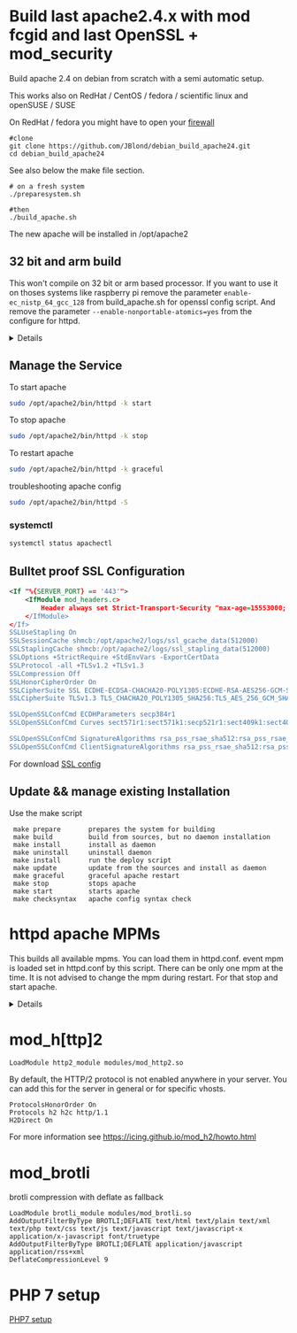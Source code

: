 # Build last apache2.4.x with mod fcgid and last OpenSSL + mod_security

Build apache 2.4 on debian from scratch with a semi automatic setup.

This works also on RedHat / CentOS / fedora / scientific linux and openSUSE / SUSE

On RedHat / fedora you might have to open your [firewall](readhat_firewall.md) 

```
#clone
git clone https://github.com/JBlond/debian_build_apache24.git
cd debian_build_apache24
```

See also below the make file section.

```
# on a fresh system
./preparesystem.sh

#then
./build_apache.sh
```

The new apache will be installed in /opt/apache2

## 32 bit and arm build

This won't compile on 32 bit or arm based processor. If you want to use it on thoses systems like raspberry pi
remove the parameter `enable-ec_nistp_64_gcc_128` from build_apache.sh for openssl config script.
And remove the parameter `--enable-nonportable-atomics=yes` from the configure for httpd.

<details><summery></summery><br>

### OpenSSL
enable-ec_nistp_64_gcc_128: Use on little endian platforms when GCC supports `__uint128_t`. ECDH is about 2 to 4 times faster. Not enabled by default because Configure can't determine it. Enable it if your compiler defines `__SIZEOF_INT128__`, the CPU is little endian and it tolerates unaligned data access. 

### Event MPM
Event MPM depends on APR's atomic compare-and-swap operations for thread synchronization (`--enable-nonportable-atomics=yes`). This will cause APR to implement atomic operations using efficient opcodes not available in older CPUs.
</details>

## Manage the Service

To start apache

```BASH
sudo /opt/apache2/bin/httpd -k start
```

To stop apache

```BASH
sudo /opt/apache2/bin/httpd -k stop
```

To restart apache

```BASH
sudo /opt/apache2/bin/httpd -k graceful
```

troubleshooting apache config

```BASH
sudo /opt/apache2/bin/httpd -S
```

### systemctl

```BASH
systemctl status apachectl
```

## Bulltet proof SSL Configuration

```XML
<If "%{SERVER_PORT} == '443'">
    <IfModule mod_headers.c>
        Header always set Strict-Transport-Security "max-age=15553000; preload"
    </IfModule>
</If>
SSLUseStapling On
SSLSessionCache shmcb:/opt/apache2/logs/ssl_gcache_data(512000)
SSLStaplingCache shmcb:/opt/apache2/logs/ssl_stapling_data(512000)
SSLOptions +StrictRequire +StdEnvVars -ExportCertData
SSLProtocol -all +TLSv1.2 +TLSv1.3
SSLCompression Off
SSLHonorCipherOrder On
SSLCipherSuite SSL ECDHE-ECDSA-CHACHA20-POLY1305:ECDHE-RSA-AES256-GCM-SHA384:DHE-RSA-AES256-GCM-SHA384
SSLCipherSuite TLSv1.3 TLS_CHACHA20_POLY1305_SHA256:TLS_AES_256_GCM_SHA384

SSLOpenSSLConfCmd ECDHParameters secp384r1
SSLOpenSSLConfCmd Curves sect571r1:sect571k1:secp521r1:sect409k1:sect409r1:secp384r1

SSLOpenSSLConfCmd SignatureAlgorithms rsa_pss_rsae_sha512:rsa_pss_rsae_sha256:ECDSA+SHA512:ECDSA+SHA256:RSA+SHA512:RSA+SHA256
SSLOpenSSLConfCmd ClientSignatureAlgorithms rsa_pss_rsae_sha512:rsa_pss_rsae_sha256:ECDSA+SHA512:ECDSA+SHA256:RSA+SHA512:RSA+SHA256
```
For download [SSL config](https://raw.githubusercontent.com/JBlond/debian_build_apache24/master/ssl.conf)

## Update && manage existing Installation

Use the make script

```
 make prepare       prepares the system for building
 make build         build from sources, but no daemon installation
 make install       install as daemon
 make uninstall     uninstall daemon
 make install       run the deploy script
 make update        update from the sources and install as daemon
 make graceful      graceful apache restart
 make stop          stops apache
 make start         starts apache
 make checksyntax   apache config syntax check

```

# httpd apache MPMs

This builds all available mpms. You can load them in httpd.conf. event mpm is loaded set in httpd.conf by this script. There can be only one mpm at the time. It is not advised to change the mpm during restart. For that stop and start apache.

<details><summery>Local the MPM's</summery><br>

```
LoadModule mpm_event_module modues/mod_mpm_event.so
```

```
LoadModule mpm_worker_module modues/mod_mpm_worker.so
```

```
LoadModule mpm_prefork_module modues/mod_mpm_prefork.so
```
</details>

# mod_h[ttp]2

```
LoadModule http2_module modules/mod_http2.so
```

By default, the HTTP/2 protocol is not enabled anywhere in your server.
You can add this for the server in general or for specific vhosts.

```
ProtocolsHonorOrder On
Protocols h2 h2c http/1.1
H2Direct On 
```

For more information see https://icing.github.io/mod_h2/howto.html

# mod_brotli

brotli compression with deflate as fallback

```
LoadModule brotli_module modules/mod_brotli.so
AddOutputFilterByType BROTLI;DEFLATE text/html text/plain text/xml text/php text/css text/js text/javascript text/javascript-x application/x-javascript font/truetype
AddOutputFilterByType BROTLI;DEFLATE application/javascript application/rss+xml
DeflateCompressionLevel 9
```

# PHP 7 setup
[PHP7 setup](php7.md)
